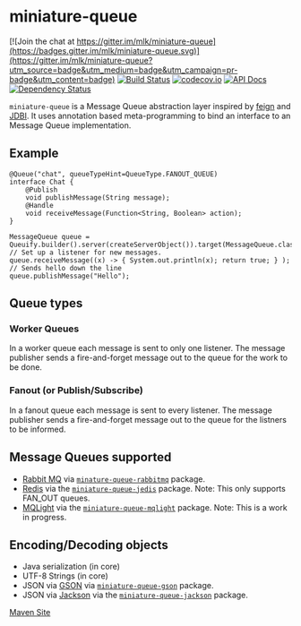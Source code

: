 # miniature-queue

[![Join the chat at https://gitter.im/mlk/miniature-queue](https://badges.gitter.im/mlk/miniature-queue.svg)](https://gitter.im/mlk/miniature-queue?utm_source=badge&utm_medium=badge&utm_campaign=pr-badge&utm_content=badge) [![Build Status](https://travis-ci.org/mlk/miniature-queue.svg?branch=master)](https://travis-ci.org/mlk/miniature-queue) [![codecov.io](https://codecov.io/github/mlk/miniature-queue/coverage.svg?branch=master)](https://codecov.io/github/mlk/miniature-queue?branch=master) [![API Docs](https://img.shields.io/badge/documentation-here-orange.svg)](http://pi.michael-lloyd-lee.me.uk/miniature-queue/apidocs/index.html) [![Dependency Status](https://www.versioneye.com/user/projects/5735b7dbebad9c000ef75e78/badge.svg?style=flat)](https://www.versioneye.com/user/projects/5735b7dbebad9c000ef75e78)

`miniature-queue` is a Message Queue abstraction layer inspired by [feign](https://github.com/Netflix/feign) and [JDBI](http://jdbi.org/). It uses annotation based meta-programming to bind an interface to an Message Queue implementation.

## Example

```
@Queue("chat", queueTypeHint=QueueType.FANOUT_QUEUE)
interface Chat {
    @Publish
    void publishMessage(String message);
    @Handle
    void receiveMessage(Function<String, Boolean> action);
}

MessageQueue queue = Queuify.builder().server(createServerObject()).target(MessageQueue.class);
// Set up a listener for new messages.
queue.receiveMessage((x) -> { System.out.println(x); return true; } );
// Sends hello down the line
queue.publishMessage("Hello");
```

## Queue types

### Worker Queues
In a worker queue each message is sent to only one listener. The message publisher sends a fire-and-forget message out to the queue for the work to be done.

### Fanout (or Publish/Subscribe)
In a fanout queue each message is sent to every listener. The message publisher sends a fire-and-forget message out to the queue for the listners to be informed.


## Message Queues supported

 * [Rabbit MQ](https://www.rabbitmq.com/) via  [`minature-queue-rabbitmq`](https://github.com/mlk/miniature-queue/tree/master/rabbitmq) package.
 * [Redis](http://redis.io/) via the [`miniature-queue-jedis`](https://github.com/mlk/miniature-queue/tree/master/jedis) package. Note: This only supports FAN_OUT queues.
 * [MQLight](https://developer.ibm.com/messaging/mq-light/) via the [`miniature-queue-mqlight`](https://github.com/mlk/miniature-queue/tree/master/mqlight) package. Note: This is a work in progress.

## Encoding/Decoding objects

 * Java serialization (in core)
 * UTF-8 Strings (in core)
 * JSON via [GSON](https://github.com/google/gson) via [`miniature-queue-gson`](https://github.com/mlk/miniature-queue/tree/master/gson) package.
 * JSON via [Jackson](https://github.com/FasterXML/jackson) via the [`miniature-queue-jackson`](https://github.com/mlk/miniature-queue/tree/master/jackson) package.


[Maven Site](http://pi.michael-lloyd-lee.me.uk/miniature-queue/)
